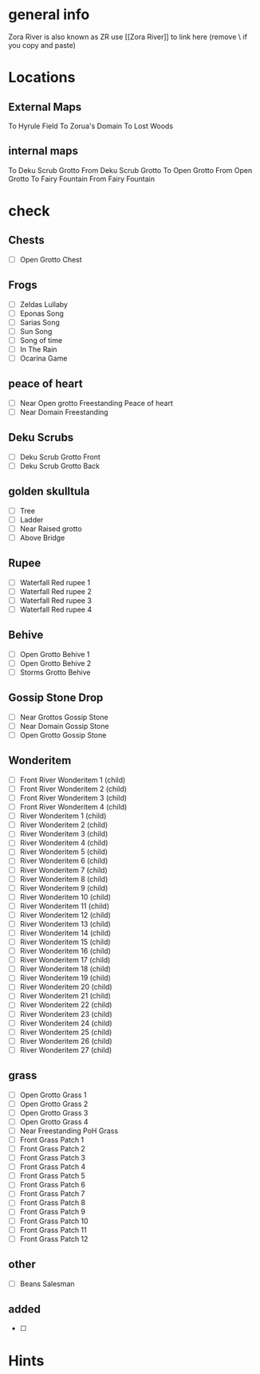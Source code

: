 # general info 
Zora River is also known as ZR use \[\[Zora River]] to link here (remove \\ if you copy and paste)
# Locations
## External Maps
To Hyrule Field
To Zorua's Domain
To Lost Woods
## internal maps
To Deku Scrub Grotto
From Deku Scrub Grotto
To Open Grotto
From Open Grotto
To Fairy Fountain
From Fairy Fountain
# check
## Chests
- [ ] Open Grotto Chest
## Frogs
- [ ] Zeldas Lullaby
- [ ] Eponas Song
- [ ] Sarias Song
- [ ] Sun Song
- [ ] Song of time
- [ ] In The Rain
- [ ] Ocarina Game
## peace of heart
- [ ] Near Open grotto  Freestanding Peace of heart
- [ ] Near Domain Freestanding 
## Deku Scrubs
- [ ] Deku Scrub Grotto Front
- [ ] Deku Scrub Grotto Back
## golden skulltula
- [ ] Tree
- [ ] Ladder
- [ ] Near Raised grotto
- [ ] Above Bridge
## Rupee
- [ ] Waterfall Red rupee 1
- [ ] Waterfall Red rupee 2
- [ ] Waterfall Red rupee 3
- [ ] Waterfall Red rupee 4
## Behive
- [ ] Open Grotto Behive 1
- [ ] Open Grotto Behive 2
- [ ] Storms Grotto Behive
## Gossip Stone Drop
- [ ] Near Grottos Gossip Stone
- [ ] Near Domain Gossip Stone
- [ ] Open Grotto Gossip Stone
## Wonderitem
- [ ] Front River Wonderitem 1 (child)
- [ ] Front River Wonderitem 2 (child)
- [ ] Front River Wonderitem 3 (child)
- [ ] Front River Wonderitem 4 (child)
- [ ] River Wonderitem 1 (child)
- [ ] River Wonderitem 2 (child)
- [ ] River Wonderitem 3 (child)
- [ ] River Wonderitem 4 (child)
- [ ] River Wonderitem 5 (child)
- [ ] River Wonderitem 6 (child)
- [ ] River Wonderitem 7 (child)
- [ ] River Wonderitem 8 (child)
- [ ] River Wonderitem 9 (child)
- [ ] River Wonderitem 10 (child)
- [ ] River Wonderitem 11 (child)
- [ ] River Wonderitem 12 (child)
- [ ] River Wonderitem 13 (child)
- [ ] River Wonderitem 14 (child)
- [ ] River Wonderitem 15 (child)
- [ ] River Wonderitem 16 (child)
- [ ] River Wonderitem 17 (child)
- [ ] River Wonderitem 18 (child)
- [ ] River Wonderitem 19 (child)
- [ ] River Wonderitem 20 (child)
- [ ] River Wonderitem 21 (child)
- [ ] River Wonderitem 22 (child)
- [ ] River Wonderitem 23 (child)
- [ ] River Wonderitem 24 (child)
- [ ] River Wonderitem 25 (child)
- [ ] River Wonderitem 26 (child)
- [ ] River Wonderitem 27 (child)
## grass
- [ ] Open Grotto Grass 1 
- [ ] Open Grotto Grass 2
- [ ] Open Grotto Grass 3
- [ ] Open Grotto Grass 4
- [ ] Near Freestanding PoH Grass
- [ ] Front Grass Patch 1
- [ ] Front Grass Patch 2
- [ ] Front Grass Patch 3
- [ ] Front Grass Patch 4
- [ ] Front Grass Patch 5
- [ ] Front Grass Patch 6
- [ ] Front Grass Patch 7
- [ ] Front Grass Patch 8
- [ ] Front Grass Patch 9
- [ ] Front Grass Patch 10
- [ ] Front Grass Patch 11
- [ ] Front Grass Patch 12
## other
- [ ] Beans Salesman
## added
- [ ] 
# Hints
